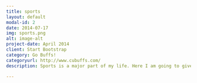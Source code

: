 ```yaml
---
title: sports
layout: default
modal-id: 2
date: 2014-07-17
img: sports.png
alt: image-alt
project-date: April 2014
client: Start Bootstrap
category: Go Buffs!
categoryurl: http://www.cubuffs.com/
description: Sports is a major part of my life. Here I am going to give a list of my favorite teams and players. Football, Denver Broncos! CU Buffs!(I’m from Colorado!!!). Soccer, Beijing GUOAN FC for sure!! Tennis, Andy Roddick (I like his serve). Basketball, Sixers with AI. Alright, probably that is all. You know what? I am so good at doing sports! Hang out with me! By the way, this pic was taken in Falsom Stadium CU Buffs’ home!!

---
```


